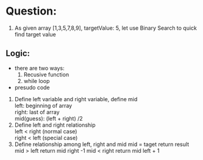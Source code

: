 # Question:

1. As given array [1,3,5,7,8,9], targetValue: 5, let use Binary Search to quick find target value

## Logic:

- there are two ways:
  1. Recusive function
  2. while loop
- presudo code

1. Define left variable and right variable, define mid \
   left: beginning of array \
   right: last of array \
   mid(guess): (left + right) /2
2. Define left and right relationship \
   left < right (normal case) \
   right < left (special case)
3. Define relationship among left, right and mid
   mid = taget return result
   mid > left return mid right -1
   mid < right return mid left + 1
